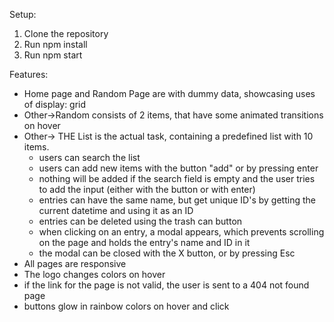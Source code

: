 Setup:

1. Clone the repository
2. Run npm install
3. Run npm start

Features:

- Home page and Random Page are with dummy data, showcasing uses of display: grid
- Other->Random consists of 2 items, that have some animated transitions on hover
- Other-> THE List is the actual task, containing a predefined list with 10 items.
    - users can search the list
    - users can add new items with the button "add" or by pressing enter
    - nothing will be added if the search field is empty and the user tries to add the input (either with the button or with enter)
    - entries can have the same name, but get unique ID's by getting the current datetime and using it as an ID
    - entries can be deleted using the trash can button
    - when clicking on an entry, a modal appears, which prevents scrolling on the page and holds the entry's name and ID in it
    - the modal can be closed with the X button, or by pressing Esc
- All pages are responsive
- The logo changes colors on hover
- if the link for the page is not valid, the user is sent to a 404 not found page
- buttons glow in rainbow colors on hover and click
